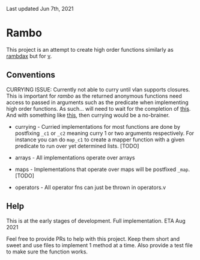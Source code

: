 Last updated Jun 7th, 2021

# Rambo

This project is an attempt to create high order functions similarly as [rambdax](https://selfrefactor.github.io/rambdax) but for [v](https://vlang.io/).

## Conventions

CURRYING ISSUE: Currently not able to curry until vlan supports closures. This is important for *rambo* as the returned anonymous functions need access to passed in arguments such as the predicate when implementing high order functions. As such... will need to wait for the completion of [this](https://github.com/vlang/v/issues/7740). And with something like [this](https://github.com/vlang/v/issues/8687), then currying would be a no-brainer.

* currying - Curried implementations for most functions are done by postfixing `_c1` or `_c2` meaning curry 1 or two arguments respectively. For instance you can do `map_c1` to create a mapper function with a given predicate to run over yet determined lists. [TODO]

* arrays - All implementations operate over arrays

* maps - Implementations that operate over maps will be postfixed `_map`. [TODO]

* operators - All operator fns can just be thrown in operators.v

## Help

This is at the early stages of development. Full implementation. ETA Aug 2021

Feel free to provide PRs to help with this project. Keep them short and sweet and use files to implement 1 method at a time. Also provide a test file to make sure the function works.

